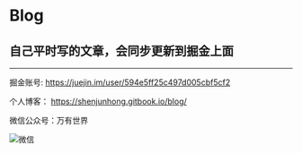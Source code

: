 # Blog

## 自己平时写的文章，会同步更新到掘金上面

---

掘金账号: https://juejin.im/user/594e5ff25c497d005cbf5cf2

个人博客： https://shenjunhong.gitbook.io/blog/

微信公众号：万有世界


![微信](https://user-gold-cdn.xitu.io/2019/8/19/16ca8f94dfef754e?w=258&h=258&f=jpeg&s=13531)
